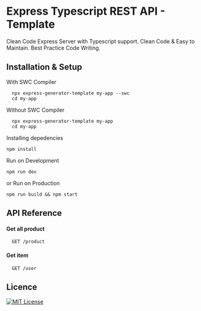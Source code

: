 # Express Typescript REST API - Template

Clean Code Express Server with Typescript support.
Clean Code & Easy to Maintain.
Best Practice Code Writing.

## Installation & Setup

With SWC Compiler

```
  npx express-generator-template my-app --swc
  cd my-app
```

Without SWC Compiler

```
  npx express-generator-template my-app
  cd my-app
```

Installing depedencies

```
npm install
```

Run on Development

```
npm run dev
```

or Run on Production

```
npm run build && npm start
```

## API Reference

#### Get all product

```
  GET /product
```

#### Get item

```
  GET /user
```

## Licence

[![MIT License](https://img.shields.io/badge/License-MIT-green.svg)](https://choosealicense.com/licenses/mit/)
